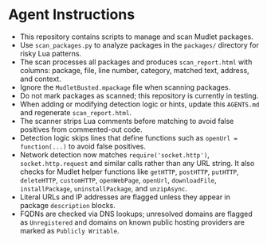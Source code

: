 # Agent Instructions

- This repository contains scripts to manage and scan Mudlet packages.
- Use `scan_packages.py` to analyze packages in the `packages/` directory for risky Lua patterns.
- The scan processes all packages and produces `scan_report.html` with columns: package, file, line number, category, matched text, address, and context.
- Ignore the `MudletBusted.mpackage` file when scanning packages.
- Do not mark packages as scanned; this repository is currently in testing.
- When adding or modifying detection logic or hints, update this `AGENTS.md` and regenerate `scan_report.html`.
- The scanner strips Lua comments before matching to avoid false positives from commented-out code.
- Detection logic skips lines that define functions such as `openUrl = function(...)` to avoid false positives.
- Network detection now matches `require('socket.http')`, `socket.http.request` and similar calls rather than any URL string. It also checks for Mudlet helper functions like `getHTTP`, `postHTTP`, `putHTTP`, `deleteHTTP`, `customHTTP`, `openWebPage`, `openUrl`, `downloadFile`, `installPackage`, `uninstallPackage`, and `unzipAsync`.
- Literal URLs and IP addresses are flagged unless they appear in package `description` blocks.
- FQDNs are checked via DNS lookups; unresolved domains are flagged as `Unregistered` and domains on known public hosting providers are marked as `Publicly Writable`.
